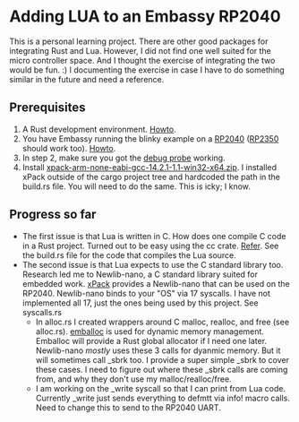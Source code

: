 # Adding LUA to an Embassy RP2040

This is a personal learning project.  There are other good packages for integrating Rust and Lua.  However, I did not find one well suited for the micro controller space. And I thought the exercise of integrating the two would be fun. :) I documenting the exercise in case I have to do something similar in the future and need a reference.

## Prerequisites
1. A Rust development environment. [Howto](https://rust-lang.org/learn/get-started/).
2. You have Embassy running the blinky example on a [RP2040](https://www.raspberrypi.com/products/rp2040/) ([RP2350](https://www.raspberrypi.com/products/rp2350/) should work too). [Howto](https://embassy.dev/book/#_getting_started).
3. In step 2, make sure you got the [debug probe](https://www.raspberrypi.com/products/debug-probe/) working.
4. Install [
xpack-arm-none-eabi-gcc-14.2.1-1.1-win32-x64.zip](https://github.com/xpack-dev-tools/arm-none-eabi-gcc-xpack/releases/download/v14.2.1-1.1/xpack-arm-none-eabi-gcc-14.2.1-1.1-win32-x64.zip).  I installed xPack outside of the cargo project tree and hardcoded the path in the build.rs file.  You will need to do the same.  This is icky; I know.

## Progress so far

- The first issue is that Lua is written in C. How does one compile C code in a Rust project.  Turned out to be easy using the cc crate.  [Refer](https://docs.rs/cc/latest/cc/).  See the build.rs file for the code that compiles the Lua source.
- The second issue is that Lua expects to use the C standard library too.  Research led me to Newlib-nano, a C standard library suited for embedded work. [xPack](https://github.com/xpack-dev-tools) provides a Newlib-nano that can be used on the RP2040.  Newlib-nano binds to your "OS" via 17 syscalls. I have not implemented all 17, just the ones being used by this project.  See syscalls.rs
    - In alloc.rs I created wrappers around C malloc, realloc, and free (see alloc.rs).  [emballoc](https://docs.rs/emballoc/latest/emballoc/) is used for dynamic memory management.  Emballoc will provide a Rust global allocator if I need one later.  Newlib-nano *mostly* uses these 3 calls for dyanmic memory.  But it will sometimes call _sbrk too. I provide a super simple _sbrk to cover these cases. I need to figure out where these _sbrk calls are coming from, and why they don't use my malloc/realloc/free.
    - I am working on the _write syscall so that I can print from Lua code.  Currently _write just sends everything to defmtt via info! macro calls.  Need to change this to send to the RP2040 UART.
